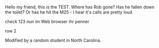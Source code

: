 Hello my friend, this is the TEST.
Where has Rob gone? Has he fallen down the toilet?
Or has he hit the M25 - I hear it's calls are pretty loud


check 123
nun im Web browser ihr penner

row 2

Modified by a random student in North Carolina.